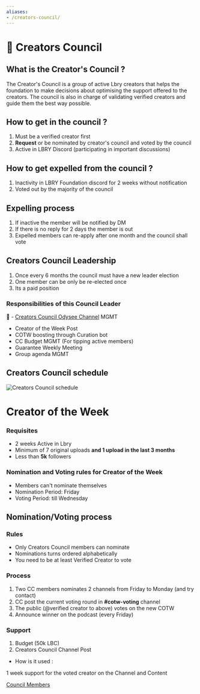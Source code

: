 ```yaml
---
aliases:
- /creators-council/
---
```



# 🎥 Creators Council

## What is the Creator's Council ?

The Creator's Council is a group of active Lbry creators that helps the foundation to make decisions about optimising the support offered to the creators. The council is also in charge of validating verified creators and guide them the best way possible.

## How to get in the council ?

1. Must be a verified creator first
2. **Request** or be nominated by creator's council and voted by the council
3. Active in LBRY Discord (participating in important discussions)

## How to get expelled from the council ?

1. Inactivity in LBRY Foundation discord for 2 weeks without notification
2. Voted out by the majority of the council

## Expelling process

1. If inactive the member will be notified by DM
2. If there is no reply for 2 days the member is out
3. Expelled members can re-apply after one month and the council shall vote

## Creators Council Leadership

1. Once every 6 months the council must have a new leader election
2. One member can be only be re-elected once
3. Its a paid position

### **Responsibilities of this Council Leader**

🦾 - [Creators Council Odysee Channel](https://odysee.com/@cc:c4) MGMT
- Creator of the Week Post
- COTW boosting through Curation bot
- CC Budget MGMT (For tipping active members)
- Guarantee Weekly Meeting
- Group agenda MGMT

## Creators Council schedule

![Creators Council schedule](https://i.ibb.co/d2HcpsP/Untitled-Diagram-3.png)

# Creator of the Week

### Requisites

- 2 weeks Active in Lbry
- Minimum of 7 original uploads **and 1 upload in the last 3 months**
- Less than **5k** followers

### Nomination and Voting rules for Creator of the Week

- Members can't nominate themselves
- Nomination Period: Friday
- Voting Period: till Wednesday

## Nomination/Voting process

### Rules

- Only Creators Council members can nominate
- Nominations turns ordered alphabetically
- You need to be at least Verified Creator to vote

### Process

1. Two CC members nominates 2 channels from Friday to Monday (and try contact)
2. CC post the current voting round in **#cotw-voting** channel
3. The public (@verified creator to above) votes on the new COTW
4. Announce winner on the podcast (every Friday)

### Support

1. Budget (50k LBC)
2. Creators Council Channel Post
- How is it used :

1 week support for the voted creator on the Channel and Content


[Council Members](https://www.notion.so/5ccd854095964c328ea87bcb2d8e6cd2)
